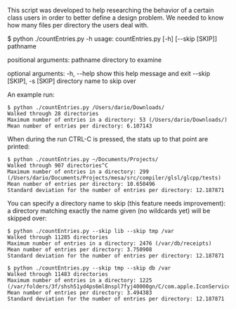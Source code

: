This script was developed to help researching the behavior of a certain class users in order to better define a design problem. We needed to know how many files per directory the users deal with.

$ python ./countEntries.py -h
usage: countEntries.py [-h] [--skip [SKIP]] pathname

positional arguments:
  pathname              directory to examine

optional arguments:
  -h, --help            show this help message and exit
  --skip [SKIP], -s [SKIP]
                        directory name to skip over


An example run:
```text
$ python ./countEntries.py /Users/dario/Downloads/
Walked through 28 directories
Maximum number of entries in a directory: 53 (/Users/dario/Downloads/)
Mean number of entries per directory: 6.107143
```

When during the run CTRL-C is pressed, the stats up to that point are printed:
```text
$ python ./countEntries.py ~/Documents/Projects/
Walked through 907 directories^C
Maximum number of entries in a directory: 299 (/Users/dario/Documents/Projects/mesa/src/compiler/glsl/glcpp/tests)
Mean number of entries per directory: 10.650496
Standard deviation for the number of entries per directory: 12.187871
```

You can specify a directory name to skip (this feature needs improvement): a directory matching exactly the name given (no wildcards yet) will be skipped over:
```text
$ python ./countEntries.py --skip lib --skip tmp /var
Walked through 11285 directories
Maximum number of entries in a directory: 2476 (/var/db/receipts)
Mean number of entries per directory: 3.750908
Standard deviation for the number of entries per directory: 12.187871
```
```text
$ python ./countEntries.py --skip tmp --skip db /var
Walked through 11483 directories
Maximum number of entries in a directory: 1225 (/var/folders/3f/shsh51yd4ps6ml8nspl7fyj40000gn/C/com.apple.IconServices)
Mean number of entries per directory: 3.494383
Standard deviation for the number of entries per directory: 12.187871
```

